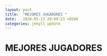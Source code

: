 ```yaml
---
layout: post
title:  "MEJORES JUGADORES "
date:   2020-05-13 20:09:23 +0200
categories: jekyll update
---
```


# MEJORES JUGADORES 
